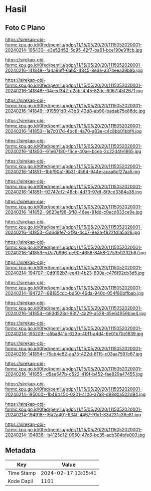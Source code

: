 # Hasil

## Foto C Plano

https://sirekap-obj-formc.kpu.go.id/0fed/pemilu/pdpr/11/15/05/20/20/1115052020001-20240214-195430--e3e52452-5c95-42f7-ba61-bce190e91fcb.jpg

https://sirekap-obj-formc.kpu.go.id/0fed/pemilu/pdpr/11/15/05/20/20/1115052020001-20240216-141848--fa4a86ff-6ab5-4845-8e3e-a374eea39b9b.jpg

https://sirekap-obj-formc.kpu.go.id/0fed/pemilu/pdpr/11/15/05/20/20/1115052020001-20240216-141848--04eed342-d2ab-4f45-82dc-6067f45f2671.jpg

https://sirekap-obj-formc.kpu.go.id/0fed/pemilu/pdpr/11/15/05/20/20/1115052020001-20240216-141849--919591d0-43b3-43d8-ab90-badab75e86dc.jpg

https://sirekap-obj-formc.kpu.go.id/0fed/pemilu/pdpr/11/15/05/20/20/1115052020001-20240216-141850--1e7c017d-4bc8-4a70-a83e-c4c8bb01bbf4.jpg

https://sirekap-obj-formc.kpu.go.id/0fed/pemilu/pdpr/11/15/05/20/20/1115052020001-20240216-141850--61e67180-16ce-40ae-bceb-2c22d4fe1865.jpg

https://sirekap-obj-formc.kpu.go.id/0fed/pemilu/pdpr/11/15/05/20/20/1115052020001-20240216-141851--1bbf90a1-9b31-4564-944e-acaa6cf27aa5.jpg

https://sirekap-obj-formc.kpu.go.id/0fed/pemilu/pdpr/11/15/05/20/20/1115052020001-20240216-141851--92747df2-48cb-4d73-97df-8f9cd3384a38.jpg

https://sirekap-obj-formc.kpu.go.id/0fed/pemilu/pdpr/11/15/05/20/20/1115052020001-20240216-141852--9823ef98-6ff8-46ee-81dd-c0ecd833ce9e.jpg

https://sirekap-obj-formc.kpu.go.id/0fed/pemilu/pdpr/11/15/05/20/20/1115052020001-20240216-141853--5d6d9fe7-2f9a-4cc7-9e2a-f922fd1a5a26.jpg

https://sirekap-obj-formc.kpu.go.id/0fed/pemilu/pdpr/11/15/05/20/20/1115052020001-20240216-141853--d7a7b996-de90-4658-8458-2753b0232b67.jpg

https://sirekap-obj-formc.kpu.go.id/0fed/pemilu/pdpr/11/15/05/20/20/1115052020001-20240214-194707--0d9192b7-ee41-4b23-800a-c476f92cb3d5.jpg

https://sirekap-obj-formc.kpu.go.id/0fed/pemilu/pdpr/11/15/05/20/20/1115052020001-20240214-194727--88185cdc-bd50-46da-940c-054f80bffbab.jpg

https://sirekap-obj-formc.kpu.go.id/0fed/pemilu/pdpr/11/15/05/20/20/1115052020001-20240216-141854--b83d528d-98f7-4a29-a528-45e64956bae4.jpg

https://sirekap-obj-formc.kpu.go.id/0fed/pemilu/pdpr/11/15/05/20/20/1115052020001-20240214-195209--a5ba841b-623b-40f1-a4d4-6e01b70e1839.jpg

https://sirekap-obj-formc.kpu.go.id/0fed/pemilu/pdpr/11/15/05/20/20/1115052020001-20240216-141854--75ab4e82-aa75-422d-8115-c03aa7597e67.jpg

https://sirekap-obj-formc.kpu.go.id/0fed/pemilu/pdpr/11/15/05/20/20/1115052020001-20240216-141855--d5ae547b-d522-419f-b452-fae829a47455.jpg

https://sirekap-obj-formc.kpu.go.id/0fed/pemilu/pdpr/11/15/05/20/20/1115052020001-20240214-195000--1b46445c-0201-4106-a7a8-d98d0a502d94.jpg

https://sirekap-obj-formc.kpu.go.id/0fed/pemilu/pdpr/11/15/05/20/20/1115052020001-20240214-194918--f6a2a401-934f-4467-91d1-83d231c39e81.jpg

https://sirekap-obj-formc.kpu.go.id/0fed/pemilu/pdpr/11/15/05/20/20/1115052020001-20240214-194836--b4125d12-0950-47c6-bc35-acb304bfe003.jpg


## Metadata

| Key        | Value               |
| ---------- | ------------------- |
| Time Stamp | 2024-02-17 13:05:41 |
| Kode Dapil | 1101                |



